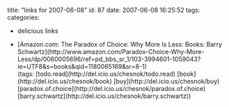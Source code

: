 title: "links for 2007-06-08"
id: 87
date: 2007-06-08 16:25:52
tags: 
categories: 
- delicious links

*   <div>[Amazon.com: The Paradox of Choice: Why More Is Less: Books: Barry Schwartz](http://www.amazon.com/Paradox-Choice-Why-More-Less/dp/0060005696/ref=pd_bbs_sr_1/103-3994601-1059043?ie=UTF8&amp;s=books&amp;qid=1180065169&amp;sr=8-1)</div>
		<div>(tags: [todo.read](http://del.icio.us/chesnok/todo.read) [book](http://del.icio.us/chesnok/book) [buy](http://del.icio.us/chesnok/buy) [paradox.of.choice](http://del.icio.us/chesnok/paradox.of.choice) [barry.schwartz](http://del.icio.us/chesnok/barry.schwartz))</div>
